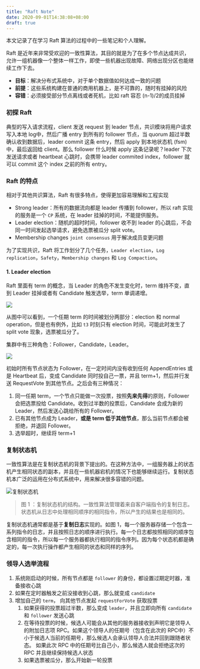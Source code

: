 ```yaml
---
title: "Raft Note"
date: 2020-09-01T14:38:08+08:00
draft: true
---
```


本文记录了在学习 Raft 算法的过程中的一些笔记和个人理解。

Raft 是近年来非常受欢迎的一致性算法，其目的就是为了在多个节点达成共识，允许一组机器像一个整体一样工作，即使一些机器出现故障、网络出现分区也能继续工作下去。

- **目标**：解决分布式系统中，对于单个数据值如何达成一致的问题
- **前提**：这些系统构建在普通的商用机器上，是不可靠的，随时有挂掉的风险
- **容错**：必须接受部分节点离线或者死机，比如 raft 容忍 (n-1)/2的成员挂掉

### 初探 Raft

典型的写入请求流程，client 发送 request 到 leader 节点，共识模块将用户请求写入本地 log中，然后广播 entry 到所有的 follower 节点，当 quorum 超过半数确认收到数据后，leader commit 这条 entry，然后 apply 到本地状态机 (fsm) 中，最后返回给 client。那么 follower 什么时候 apply 这条记录呢？leader 下次发送请求或者 heartbeat 心跳时，会携带 leader commited index，follower 就可以 commit 这个 index 之前的所有 entry。

### Raft 的特点

相对于其他共识算法，Raft 有很多特点，使得更加容易理解和工程实现

- Strong leader：所有的数据流向都是 leader 传播到 follower，所以 raft 实现的服务是一个 `CP` 系统，在 leader 挂掉的时间，不能提供服务。
- Leader election：随机的超时时间，follower 收不到 leader 的心跳后，不会同一时间发起选举请求，避免选票被瓜分 split vote。
- Membership changes `joint consensus` 用于解决成员变更问题

为了实现共识，Raft 将工作划分了几个任务，`Leader election`，`Log replication`，`Safety`，`Membership changes` 和 `Log Compaction`。

#### 1. Leader election

Raft 里面有 term 的概念，当 Leader 的角色不发生变化时，term 维持不变，直到 Leader 挂掉或者有 Candidate 触发选举，term 单调递增。

![](https://blog-wero.oss-cn-shanghai.aliyuncs.com/img/raft-term.png)

从图中可以看到，一个任期 term 的时间被划分两部分：election 和 normal operation，但是也有例外，比如 `t3` 时刻只有 election 时间，可能此时发生了 split vote 现象，选票被瓜分了。

集群中有三种角色：Follower，Candidate，Leader。

![](https://blog-wero.oss-cn-shanghai.aliyuncs.com/img/raft-role.png)

初始时所有节点状态为 Follower，在一定时间内没有收到任何 AppendEntries 或是 Heartbeat 后，变成 Candidate 同时投自己一票，并且 term+1，然后并行发送 RequestVote 到其他节点。之后会有三种情况：

1. 同一任期 term，一个节点只能做一次投票，按照**先来先得**的原则，Follower 会把选票投给 Candidate。收到过半数的投票后，Candidate 会成为新的 Leader，然后发送心跳给所有的 Follower。
2. 已有其他节点成为 Leader，**或是 term 低于其他节点**，那么当前节点都会被拒绝，并退回 Follower。
3. 选举超时，继续将 term+1



### 复制状态机

一致性算法是在复制状态机的背景下提出的。在这种方法中，一组服务器上的状态机产生相同状态的副本，并且在一些机器宕机的情况下也能够继续运行。复制状态机本广泛的运用在分布式系统中，用来解决很多容错的问题。

![复制状态机](https://blog-wero.oss-cn-shanghai.aliyuncs.com/img/raft-%E5%9B%BE1.png)

> 图 1 ：复制状态机的结构。一致性算法管理着来自客户端指令的复制日志。状态机从日志中处理相同顺序的相同指令，所以产生的结果也是相同的。

复制状态机通常都是基于**复制日志**实现的。如图 1，每一个服务器存储一个包含一系列指令的日志，并且按照日志的顺序进行执行。每一个日志都按照相同的顺序包含相同的指令，所以每一个服务器都执行相同的指令序列。因为每个状态机都是确定的，每一次执行操作都产生相同的状态和同样的序列。

### 领导人选举流程

1. 系统刚启动的时候，所有节点都是 `follower` 的身份，都设置过期定时器，准备接收心跳
2. 如果在定时器触发之前没接收到心跳，那么就变成 `candidate`
3. 增加自己的 `term`， 向其他节点发起 `requestForVote` 获取投票
   1. 如果获得的投票超过半数，那么变成 `leader`，并且立即向所有 `candidate` 和 `follower` 发送心跳
   2. 在等待投票的时候，候选人可能会从其他的服务器接收到声明它是领导人的附加日志项 RPC。如果这个领导人的任期号（包含在此次的 RPC中）不小于候选人当前的任期号，那么候选人会承认领导人合法并回到跟随者状态。 如果此次 RPC 中的任期号比自己小，那么候选人就会拒绝这次的 RPC 并且继续保持候选人状态
   3. 如果选票被瓜分，那么开始新一轮投票

